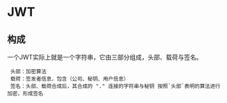 # JWT

## 构成

 一个JWT实际上就是一个字符串，它由三部分组成，头部、载荷与签名。

     头部：加密算法
     载荷：签发者信息，包含（公司、秘钥、用户信息）
     签名：头部、载荷合成后，其合成的 "." 连接的字符串与秘钥 按照`头部`表明的算法进行加密，形成签名












